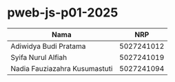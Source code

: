 # pweb-js-p01-2025

| Nama                                  | NRP        |
| --------------------------------------| ---------- |
| Adiwidya Budi Pratama                 | 5027241012 |
| Syifa Nurul Alfiah                    | 5027241019 |
| Nadia Fauziazahra Kusumastuti         | 5027241094 |
